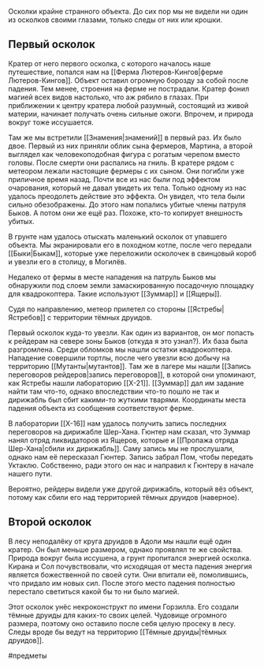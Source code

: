 Осколки крайне странного объекта. До сих пор мы не видели ни один из осколков своими глазами, только следы от них или крошки. 

## Первый осколок

Кратер от него первого осколка, с которого началось наше путешествие, попался нам на [[Ферма Лютеров-Кингов|ферме Лютеров-Кингов]]. Объект оставил огромную борозду за собой после падения. Тем менее, строения на ферме не пострадали. Кратер фонил магией всех видов настолько, что аж рябило в глазах. При приближении к центру кратера любой разумный, состоящий из живой материи, начинает получать очень сильные ожоги. Впрочем, и природа вокруг тоже иссушается.

Там же мы встретили [[Знамения|знамений]] в первый раз. Их было двое. Первый из них приняли облик сына фермеров, Мартина, а второй выглядел как человекоподобная фигура с рогатым черепом вместо головы. После смерти они распались на гниль. В кратере рядом с метеором лежали настоящие фермеры с их сыном. Они погибли уже приличное время назад. Почти все из нас были под эффектом очарования, который не давал увидеть их тела. Только одному из нас удалось преодолеть действие это эффекта. Он увидел, что тела были сильно обезображены.
До этого нам попались убитые члены патруля Быков. А потом они же ещё раз. Похоже, кто-то копирует внешность убитых.

В грунте нам удалось отыскать маленький осколок от упавшего объекта. Мы экранировали его в походном котле, после чего передали [[Быки|Быкам]], которые уже переложили осколочек в свинцовый короб и увезли его в столицу, в Могилёв.

Недалеко от фермы в месте нападения на патруль Быков мы обнаружили под слоем земли замаскированную посадочную площадку для квадрокоптера. Такие используют [[Зуммар]] и [[Ящеры]].

Судя по направлению, метеор прилетел со стороны [[Ястребы|Ястребов]] с территории тёмных друидов.

Первый осколок куда-то увезли. Как один из вариантов, он мог попасть к рейдерам на севере зоны Быков (откуда я это узнал?). Их база была разгромлена. Среди обломков мы нашли остатки квадрокоптера. Нападение совершили тортлы, после чего увезли всю добычу на территорию [[Мутанты|мутантов]]. Там же в лагере мы нашли [[Запись переговоров рейдеров|запись переговоров]], в которой они упоминают, как Ястребы нашли лабораторию [[Х-21]]. [[Зуммар]] дал им задание найти там что-то, однако впоследствии что-то пошло не так и дирижабль был сбит какими-то жуткими тварями. Координаты места падения объекта из сообщения соответствуют ферме.

В лаборатории [[Х-16]] нам удалось получить запись последних переговоров на дирижабле Шер-Хана. Гюнтер нам сказал, что Зуммар нанял отряд ликвидаторов из Ящеров, которые и [[Пропажа отряда Шер-Хана|сбили их дирижабль]]. Саму запись мы не прослушали, однако нам её пересказал Гюнтер. Запись забрал Пом, чтобы передать Уктаклю. Собственно, ради этого он нас и направил к Гюнтеру в начале нашего пути.

Вероятно, рейдеры видели уже другой дирижабль, который вёз объект, потому как сбили его над территорией тёмных друидов (наверное).
## Второй осколок

В лесу неподалёку от круга друидов в Адоли мы нашли ещё один кратер. Он был меньше размером, однако проявлял те же свойства. Природа вокруг была иссушена, а грунт пропитался энергией осколка. Кирана и Сол почувствовали, что исходящая от места падения энергия является божественной по своей сути. Они впитали её, помолившись, что придало им новых сил. После этого место падения полностью перестало светиться какой бы то ни было магией.

Этот осколок унёс некроконструкт по имени Горзилла. Его создали тёмные друиды для каких-то своих целей. Чудовище огромного размера, поэтому оно оставило после себя целую просеку в лесу. Следы вроде бы ведут на территорию [[Тёмные друиды|тёмных друидов]].

#предметы 